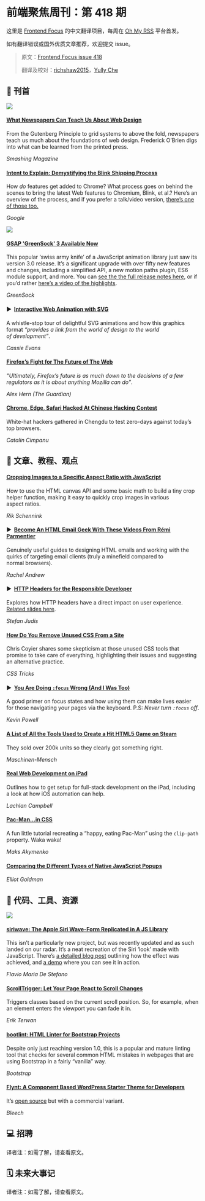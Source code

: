 # 前端聚焦周刊：第 418 期

这里是 [Frontend Focus](https://frontendfoc.us/latest) 的中文翻译项目，每周在 [Oh My RSS](https://ohmyrss.com/?fef) 平台首发。

如有翻译错误或国外优质文章推荐，欢迎提交 issue。

> 原文：[Frontend Focus issue 418](https://frontendfoc.us/issues/418)
> 
> 翻译及校对：[richshaw2015](https://github.com/richshaw2015)，[Yully Che](https://github.com/chechebecomestrong)

## 🚀 刊首

![](https://res.cloudinary.com/cpress/image/upload/w_1280,e_sharpen:60/v1574260811/ckqmeho0lfbzowixszmc.jpg)

#### [What Newspapers Can Teach Us About Web Design](https://frontendfoc.us/link/80126/rss "www.smashingmagazine.com")

From the Gutenberg Principle to grid systems to above the fold, newspapers teach us much about the foundations of web design. Frederick O’Brien digs into what can be learned from the printed press.

*Smashing Magazine*

#### [Intent to Explain: Demystifying the Blink Shipping Process](https://frontendfoc.us/link/80127/rss "blog.chromium.org")

How _do_ features get added to Chrome? What process goes on behind the scenes to bring the latest Web features to Chromium, Blink, et al.? Here’s an overview of the process, and if you prefer a talk/video version, [there’s one of those too.](https://frontendfoc.us/link/80128/rss)

*Google*

[![](https://copm.s3.amazonaws.com/95d5c2a2.jpg)](https://frontendfoc.us/link/80129/rss)

#### [GSAP 'GreenSock' 3 Available Now](https://frontendfoc.us/link/80130/rss "greensock.com")

This popular ‘swiss army knife’ of a JavaScript animation library just saw its version 3.0 release. It’s a significant upgrade with over fifty new features and changes, including a simplified API, a new motion paths plugin, ES6 module support, and more. You can [see the the full release notes here](https://frontendfoc.us/link/80131/rss), or if you’d rather [here’s a video of the highlights](https://frontendfoc.us/link/80132/rss).

*GreenSock*

#### ▶  [Interactive Web Animation with SVG](https://frontendfoc.us/link/80133/rss "vimeo.com")

A whistle-stop tour of delightful SVG animations and how this graphics format _“provides a link from the world of design to the world of development”_.

*Cassie Evans*

#### [Firefox’s Fight for The Future of The Web](https://frontendfoc.us/link/80134/rss "www.theguardian.com")

_“Ultimately, Firefox’s future is as much down to the decisions of a few regulators as it is about anything Mozilla can do”_.

*Alex Hern (The Guardian)*

#### [Chrome, Edge, Safari Hacked At Chinese Hacking Contest](https://frontendfoc.us/link/80135/rss "www.zdnet.com")

White-hat hackers gathered in Chengdu to test zero-days against today’s top browsers.

*Catalin Cimpanu*

## 📙 文章、教程、观点

#### [Cropping Images to a Specific Aspect Ratio with JavaScript](https://frontendfoc.us/link/80138/rss "pqina.nl")

How to use the HTML canvas API and some basic math to build a tiny crop helper function, making it easy to quickly crop images in various aspect ratios.

*Rik Schennink*

#### ▶  [Become An HTML Email Geek With These Videos From Rémi Parmentier](https://frontendfoc.us/link/80223/rss "www.smashingmagazine.com")

Genuinely useful guides to designing HTML emails and working with the quirks of targeting email clients (truly a minefield compared to normal browsers).

*Rachel Andrew*

#### ▶  [HTTP Headers for the Responsible Developer](https://frontendfoc.us/link/80140/rss "www.youtube.com")

Explores how HTTP headers have a direct impact on user experience. [Related slides here](https://frontendfoc.us/link/80141/rss).

*Stefan Judis*

#### [How Do You Remove Unused CSS From a Site](https://frontendfoc.us/link/80142/rss "css-tricks.com")

Chris Coyier shares some skepticism at those unused CSS tools that promise to take care of everything, highlighting their issues and suggesting an alternative practice.

*CSS Tricks*

#### ▶  [You Are Doing `:focus` Wrong (And I Was Too)](https://frontendfoc.us/link/80143/rss "www.youtube.com")

A good primer on focus states and how using them can make lives easier for those navigating your pages via the keyboard. P.S: _Never turn `:focus` off_.

*Kevin Powell*

#### [A List of All the Tools Used to Create a Hit HTML5 Game on Steam](https://frontendfoc.us/link/80146/rss "www.codecks.io")

They sold over 200k units so they clearly got something right.

*Maschinen-Mensch*

#### [Real Web Development on iPad](https://frontendfoc.us/link/80144/rss "notebook.lachlanjc.me")

Outlines how to get setup for full-stack development on the iPad, including a look at how iOS automation can help.

*Lachlan Campbell*

#### [Pac-Man...in CSS](https://frontendfoc.us/link/80145/rss "css-tricks.com")

A fun little tutorial recreating a “happy, eating Pac-Man” using the `clip-path` property. Waka waka!

*Maks Akymenko*

#### [Comparing the Different Types of Native JavaScript Popups](https://frontendfoc.us/link/80149/rss "css-tricks.com")

*Elliot Goldman*

## 🔧 代码、工具、资源

[![](https://res.cloudinary.com/cpress/image/upload/w_1280,e_sharpen:60/v1574248562/crqs11gj3imjls6ykz1x.gif)](https://frontendfoc.us/link/80150/rss)

#### [siriwave: The Apple Siri Wave-Form Replicated in A JS Library](https://frontendfoc.us/link/80150/rss "github.com")

This isn’t a particularly new project, but was recently updated and as such landed on our radar. It’s a neat recreation of the Siri ‘look’ made with JavaScript. There’s [a detailed blog post](https://frontendfoc.us/link/80151/rss) outlining how the effect was achieved, and [a demo](https://frontendfoc.us/link/80152/rss) where you can see it in action.

*Flavio Maria De Stefano*

#### [ScrollTrigger: Let Your Page React to Scroll Changes](https://frontendfoc.us/link/80153/rss "github.com")

Triggers classes based on the current scroll position. So, for example, when an element enters the viewport you can fade it in.

*Erik Terwan*

#### [bootlint: HTML Linter for Bootstrap Projects](https://frontendfoc.us/link/80154/rss "github.com")

Despite only just reaching version 1.0, this is a popular and mature linting tool that checks for several common HTML mistakes in webpages that are using Bootstrap in a fairly “vanilla” way.

*Bootstrap*

#### [Flynt: A Component Based WordPress Starter Theme for Developers](https://frontendfoc.us/link/80155/rss "flyntwp.com")

It’s [open source](https://frontendfoc.us/link/80156/rss) but with a commercial variant.

*Bleech*

## 💻 招聘

译者注：如需了解，请查看原文。

## 🗓 未来大事记

译者注：如需了解，请查看原文。

